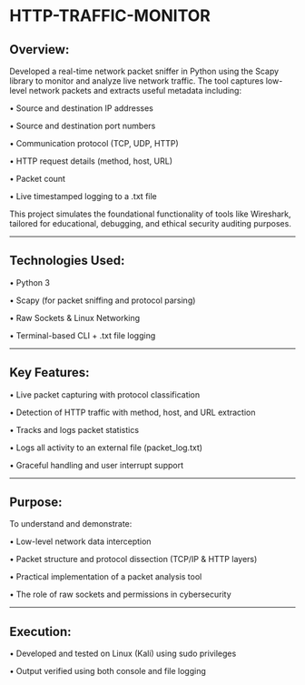 # HTTP-TRAFFIC-MONITOR
## Overview:

Developed a real-time network packet sniffer in Python using the Scapy library to monitor and analyze live network traffic. The tool captures low-level network packets and extracts useful metadata including:

•	Source and destination IP addresses

•	Source and destination port numbers

•	Communication protocol (TCP, UDP, HTTP)

•	HTTP request details (method, host, URL)

•	Packet count

•	Live timestamped logging to a .txt file

This project simulates the foundational functionality of tools like Wireshark, tailored for educational, debugging, and ethical security auditing purposes.

________________________________________
 ## Technologies Used:
 
•	Python 3

•	Scapy (for packet sniffing and protocol parsing)

•	Raw Sockets & Linux Networking

•	Terminal-based CLI + .txt file logging

________________________________________
## Key Features:

•	Live packet capturing with protocol classification

•	Detection of HTTP traffic with method, host, and URL extraction

•	Tracks and logs packet statistics

•	Logs all activity to an external file (packet_log.txt)

•	Graceful handling and user interrupt support

________________________________________
## Purpose:

To understand and demonstrate:

•	Low-level network data interception

•	Packet structure and protocol dissection (TCP/IP & HTTP layers)

•	Practical implementation of a packet analysis tool

•	The role of raw sockets and permissions in cybersecurity

________________________________________
## Execution:

•	Developed and tested on Linux (Kali) using sudo privileges

•	Output verified using both console and file logging


